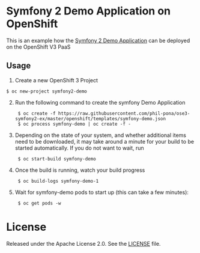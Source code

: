 # Symfony 2 Demo Application on OpenShift

This is an example how the [Symfony 2 Demo Application](https://github.com/symfony/symfony-demo) can be deployed on the OpenShift V3 PaaS

## Usage


1. Create a new OpenShift 3 Project

```
$ oc new-project symfony2-demo
```

2. Run the following command to create the symfony Demo Application

		$ oc create -f https://raw.githubusercontent.com/phil-pona/ose3-symfony2-ex/master/openshift/templates/symfony-demo.json
		$ oc process symfony-demo | oc create -f -

4. Depending on the state of your system, and whether additional items need to be downloaded, it may take around a minute for your build to be started automatically.  If you do not want to wait, run


		$ oc start-build symfony-demo


5. Once the build is running, watch your build progress  

		$ oc build-logs symfony-demo-1

6. Wait for symfony-demo pods to start up (this can take a few minutes):  

		$ oc get pods -w

# License

Released under the Apache License 2.0. See the [LICENSE](https://github.com/phil-pona/ose3-symfony2-ex/blob/master/LICENSE) file.

